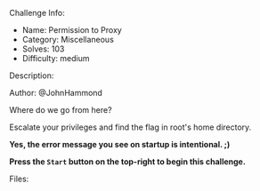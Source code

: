 
Challenge Info:
 - Name: Permission to Proxy
 - Category: Miscellaneous    
 - Solves: 103
 - Difficulty: medium


 Description:

 Author: @JohnHammond  
  
Where do we go from here?   
  
 Escalate your privileges and find the flag in root's home directory.   
  
 **Yes, the error message you see on startup is intentional. ;)**   
  
 **Press the `Start` button on the top\-right to begin this challenge.**


 Files: 

